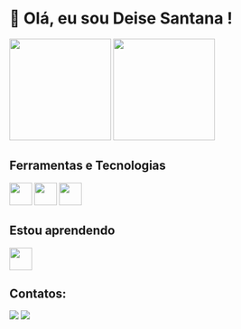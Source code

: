 # 👋 Olá, eu sou Deise Santana !

<div>
<img loading="lazy" height="180em" src="https://github-readme-stats.vercel.app/api?username=deisesan&show_icons=true&theme=dracula&include_all_commits=true&count_private=true"/>
<img loading="lazy" height="180em" src="https://github-readme-stats.vercel.app/api/top-langs/?username=deisesan&layout=compact&langs_count=7&theme=dracula"/>
</div>

## Ferramentas e Tecnologias

<img src="https://cdn.jsdelivr.net/gh/devicons/devicon@latest/icons/git/git-original.svg" width="40" height="40" /> <img src="https://cdn.jsdelivr.net/gh/devicons/devicon@latest/icons/gitlab/gitlab-original.svg" width="40" height="40" /> <img src="https://cdn.jsdelivr.net/gh/devicons/devicon@latest/icons/javascript/javascript-original.svg" width="40" height="40" />

## Estou aprendendo

<img src="https://cdn.jsdelivr.net/gh/devicons/devicon@latest/icons/csharp/csharp-original.svg" width="40" height="40" />

## Contatos:

<div>
<a href = "mailto:dsds3@aluno.ifnmg.edu.br"><img loading="lazy" src="https://img.shields.io/badge/Gmail-D14836?style=for-the-badge&logo=gmail&logoColor=white" target="_blank"></a>
<a href="https://www.linkedin.com/in/deise-santana-503704158" target="_blank"><img loading="lazy" src="https://img.shields.io/badge/-LinkedIn-%230077B5?style=for-the-badge&logo=linkedin&logoColor=white" target="_blank"></a>   
</div>

